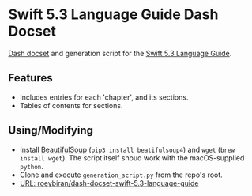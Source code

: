 # Swift 5.3 Language Guide Dash Docset

[Dash docset](https://github.com/Kapeli/Dash-User-Contributions) and generation script for the [Swift 5.3 Language Guide](https://docs.swift.org/swift-book/LanguageGuide/).

## Features

- Includes entries for each 'chapter', and its sections.
- Tables of contents for sections.

## Using/Modifying

- Install [BeautifulSoup](https://www.crummy.com/software/BeautifulSoup/) (`pip3 install beatifulsoup4`) and `wget` (`brew install wget`). The script itself shoud work with the macOS-supplied `python`.
- Clone and execute `generation_script.py` from the repo's root.
- [URL: roeybiran/dash-docset-swift-5.3-language-guide](https://github.com/roeybiran/dash-docset-swift-5.3-language-guide)
